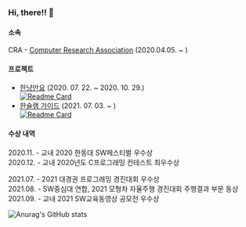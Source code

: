 ### Hi, there!! 👋

#### 소속
CRA - [Computer Research Association](https://www.instagram.com/cra_handong/) (2020.04.05. ~ )

#### 프로젝트

- [한냥만요](https://github.com/marunemo/CRA_HGUCat) (2020. 07. 22. ~ 2020. 10. 29.)\
[![Readme Card](https://github-readme-stats.vercel.app/api/pin/?username=marunemo&repo=CRA_HGUCat&theme=vue)](https://github.com/marunemo/CRA_HGUCat)
- [한슐랭 가이드](https://github.com/marunemo/Hanchelin_Guide) (2021. 07. 03. ~ )\
[![Readme Card](https://github-readme-stats.vercel.app/api/pin/?username=marunemo&repo=Hanchelin_Guide&theme=react)](https://github.com/marunemo/Hanchelin_Guide)

#### 수상 내역

2020.11. - 교내 2020 한동대 SW페스티벌 우수상\
2020.12. - 교내 2020년도 C프로그래밍 컨테스트 최우수상

2021.07. - 2021 대경권 프로그래밍 경진대회 우수상\
2021.08. - SW중심대 연합, 2021 모형차 자율주행 경진대회 주행결과 부문 동상\
2021.09. - 교내 2021 SW교육동영상 공모전 우수상

![Anurag's GitHub stats](https://github-readme-stats.vercel.app/api?username=marunemo&show_icons=true&theme=tokyonight&locale=kr)
<!-- ![Top Langs](https://github-readme-stats.vercel.app/api/top-langs/?username=marunemo&exclude_repo=merge_game&layout=compact) -->
